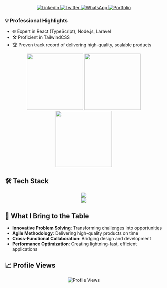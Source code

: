 
<div align="center">
  <a href="https://www.linkedin.com/in/tresor-ndayikeza">
    <img src="https://img.shields.io/badge/LinkedIn-0077B5?style=for-the-badge&logo=linkedin&logoColor=white" alt="LinkedIn"/>
  </a>
  <a href="https://x.com/@coderkiddo">
    <img src="https://img.shields.io/badge/Twitter-1DA1F2?style=for-the-badge&logo=twitter&logoColor=white" alt="Twitter"/>
  </a>
  <a href="https://wa.me/+25766678298?text=Hello Mr Trésor">
    <img src="https://img.shields.io/badge/WhatsApp-25D366?style=for-the-badge&logo=whatsapp&logoColor=white" alt="WhatsApp"/>
  </a>
  <a href="https://kiddocoder.github.io/portfolio">
    <img src="https://img.shields.io/badge/Portfolio-000000?style=for-the-badge&logo=google-chrome&logoColor=white" alt="Portfolio"/>
  </a>
</div>


### 💡 Professional Highlights
- 🌐 Expert in React (TypeScript), Node.js, Laravel
- 🛠 Proficient in TailwindCSS
- 🏆 Proven track record of delivering high-quality, scalable products

<div align="center">
  <img height="180em" src="https://github-readme-stats.vercel.app/api?username=kiddocoder&show_icons=true&theme=transparent&hide_border=true&include_all_commits=true&count_private=true" />
  <img height="180em" src="https://github-readme-streak-stats.herokuapp.com/?user=kiddocoder&theme=transparent&hide_border=true" />
  <img height="180em" src="https://github-readme-stats.vercel.app/api/top-langs/?username=kiddocoder&layout=compact&theme=transparent&hide_border=true" />
</div>

## 🛠️ Tech Stack


<div align="center">
  <img src="https://skillicons.dev/icons?i=typescript,react,nodejs,mysql,mongodb,laravel,tailwind,html,css,sass,js" />
</div>
<div align="center">
  <img src="https://skillicons.dev/icons?i=vscode,docker,git,postman,figma" />
</div>

## 🌟 What I Bring to the Table

- **Innovative Problem Solving**: Transforming challenges into opportunities
- **Agile Methodology**: Delivering high-quality products on time
- **Cross-Functional Collaboration**: Bridging design and development
- **Performance Optimization**: Creating lightning-fast, efficient applications

## 📈 Profile Views

<div align="center">
  <img src="https://profile-counter.glitch.me/kiddocoder/count.svg" alt="Profile Views" />
</div>
